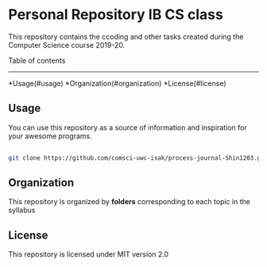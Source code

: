 Personal Repository IB CS class
==============================

This repository contains the ccoding and other tasks created during the Computer Science course 2019-20.

Table of contents
__________________
  *Usage(#usage)
  *Organization(#organization)
  *License(#license)

Usage
------------
You can use this repository as a source of information and inspiration for your awesome programs.
```sh
  
git clone https://github.com/comsci-uwc-isak/process-journal-Shin1203.git
```


Organization
--------------
This repository is organized by **folders** corresponding to each topic  in the syllabus

License
-------------
This repository is licensed under MIT version 2.0
